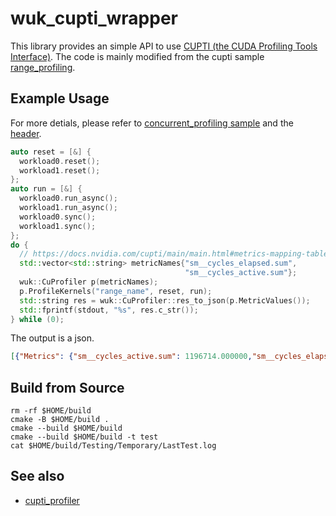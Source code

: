 # wuk_cupti_wrapper

This library provides an simple API to use [CUPTI (the CUDA Profiling Tools Interface)](https://docs.nvidia.com/cupti/index.html). The code is mainly modified from the cupti sample [range_profiling](https://github.com/mmcloughlin/cuptisamples/tree/main/samples/range_profiling).

## Example Usage

For more detials, please refer to [concurrent_profiling sample](./test/concurrent_profiling/main.cu) and the [header](./include/wuk/cupti_wrapper.hh).

```cpp
auto reset = [&] {
  workload0.reset();
  workload1.reset();
};
auto run = [&] {
  workload0.run_async();
  workload1.run_async();
  workload0.sync();
  workload1.sync();
};
do {
  // https://docs.nvidia.com/cupti/main/main.html#metrics-mapping-table
  std::vector<std::string> metricNames{"sm__cycles_elapsed.sum",
                                       "sm__cycles_active.sum"};
  wuk::CuProfiler p(metricNames);
  p.ProfileKernels("range_name", reset, run);
  std::string res = wuk::CuProfiler::res_to_json(p.MetricValues());
  std::fprintf(stdout, "%s", res.c_str());
} while (0);
```

The output is a json.

```json
[{"Metrics": {"sm__cycles_active.sum": 1196714.000000,"sm__cycles_elapsed.sum": 1360945416.000000},"RangeName": "range_name","RangeIndex": 0}]
```

## Build from Source

```shell
rm -rf $HOME/build
cmake -B $HOME/build .
cmake --build $HOME/build
cmake --build $HOME/build -t test
cat $HOME/build/Testing/Temporary/LastTest.log
```

## See also

- [cupti_profiler](https://github.com/srvm/cupti_profiler)

